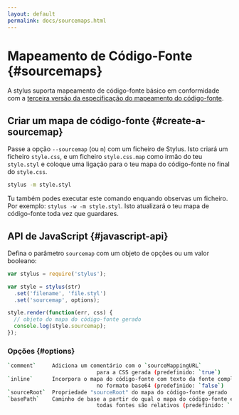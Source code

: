 ```yaml
---
layout: default
permalink: docs/sourcemaps.html
---
```


# Mapeamento de Código-Fonte {#sourcemaps}

A stylus suporta mapeamento de código-fonte básico em conformidade com a [terceira versão da especificação do mapeamento do código-fonte](https://docs.google.com/document/d/1U1RGAehQwRypUTovF1KRlpiOFze0b-_2gc6fAH0KY0k).

## Criar um mapa de código-fonte {#create-a-sourcemap}

Passe a opção `--sourcemap` (ou `m`) com um ficheiro de Stylus. Isto criará um ficheiro `style.css`, e um ficheiro `style.css.map` como irmão do teu `style.styl` e coloque uma ligação para o teu mapa do código-fonte no final do `style.css`.

```bash
stylus -m style.styl
```

Tu também podes executar este comando enquando observas um ficheiro. Por exemplo: `stylus -w -m style.styl`. Isto atualizará o teu mapa de código-fonte toda vez que guardares.

## API de JavaScript {#javascript-api}

Defina o parâmetro `sourcemap` com um objeto de opções ou um valor booleano:

```js
var stylus = require('stylus');

var style = stylus(str)
  .set('filename', 'file.styl')
  .set('sourcemap', options);

style.render(function(err, css) {
  // objeto do mapa do código-fonte gerado
  console.log(style.sourcemap);
});
```

### Opções {#options}

```bash
`comment`     Adiciona um comentário com o `sourceMappingURL`
							para a CSS gerada (predefinido: `true`)
`inline`      Incorpora o mapa do código-fonte com texto da fonte completo
							no formato base64 (predefinido: `false`)
`sourceRoot`  Propriedade "sourceRoot" do mapa do código-fonte gerado
`basePath`    Caminho de base a partir do qual o mapa do código-fonte e
							todas fontes são relativos (predefinido: `.`)
```
